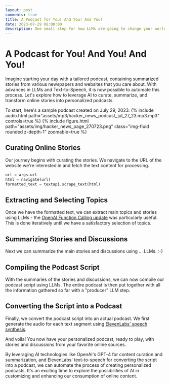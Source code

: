 ```yaml
---
layout: post
comments: true
title: A Podcast for You! And You! And You!
date: 2023-07-29 08:00:00
description: One small step for how LLMs are going to change your world
---
```

# A Podcast for You! And You! And You!

Imagine starting your day with a tailored podcast, containing summarized stories from various newspapers and websites that you care about. With advances in LLMs and Text-to-Speech, it is now possible to automate this process. Let's explore how to leverage AI to curate, summarize, and transform online stories into personalized podcasts.

To start, here's a sample podcast created on July 29, 2023.
{% include audio.html path="assets/mp3/hacker_news_podcast_jul_27_23.mp3.mp3" controls=true %}
{% include figure.html path="assets/img/hacker_news_page_270723.png" class="img-fluid rounded z-depth-1" zoomable=true %}

## Curating Online Stories

Our journey begins with curating the stories. We navigate to the URL of the website we're interested in and fetch the text content for processing.

```python
url = args.url
html = navigate(url)
formatted_text = textapi.scrape_text(html)
```

## Extracting and Selecting Topics
Once we have the formatted text, we can extract main topics and stories using LLMs - the [OpenAI Function Calling update](https://openai.com/blog/function-calling-and-other-api-updates) was particularly useful. This is done iteratively until we have a satisfactory selection of topics.

## Summarizing Stories and Discussions
Next we can summarize the main stories and discussions using ... LLMs. :-)

## Compiling the Podcast Script
With the summaries of the stories and discussions, we can now compile our podcast script using LLMs. The entire podcast is then put together with all the information gathered so far with a "producer" LLM step.

## Converting the Script into a Podcast
Finally, we convert the podcast script into an actual podcast. We first generate the audio for each text segment using [ElevenLabs' speech synthesis](https://elevenlabs.io/speech-synthesis).

And voila! You now have your personalized podcast, ready to play, with stories and discussions from your favorite online sources.

By leveraging AI technologies like OpenAI's GPT-4 for content curation and summarization, and ElevenLabs' text-to-speech for converting the script into a podcast, we can automate the process of creating personalized podcasts. It's an exciting time to explore the possibilities of AI in customizing and enhancing our consumption of online content.
